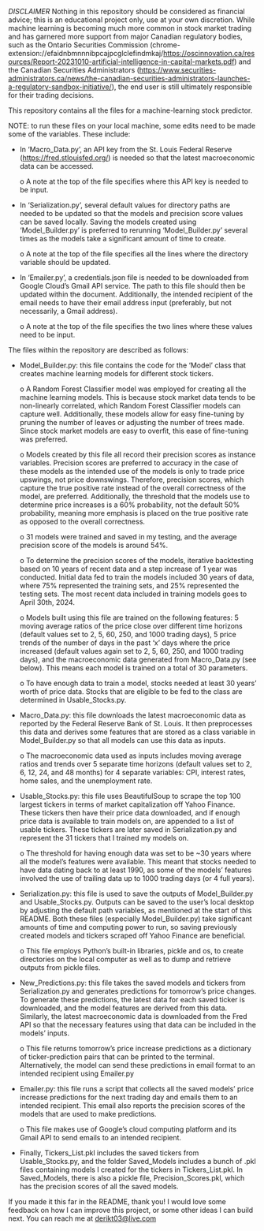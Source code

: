 *DISCLAIMER* Nothing in this repository should be considered as financial advice; this is an educational project only, use at your own discretion. While machine learning is becoming much more common in stock market trading and has garnered more support from major Canadian regulatory bodies, such as the Ontario Securities Commission (chrome-extension://efaidnbmnnnibpcajpcglclefindmkaj/https://oscinnovation.ca/resources/Report-20231010-artificial-intelligence-in-capital-markets.pdf) and the Canadian Securities Administrators (https://www.securities-administrators.ca/news/the-canadian-securities-administrators-launches-a-regulatory-sandbox-initiative/), the end user is still ultimately responsible for their trading decisions.

This repository contains all the files for a machine-learning stock predictor. 

NOTE: to run these files on your local machine, some edits need to be made some of the variables. These include:

* In ‘Macro_Data.py’, an API key from the St. Louis Federal Reserve (https://fred.stlouisfed.org/) is needed so that the latest macroeconomic data can be accessed.

  o A note at the top of the file specifies where this API key is needed to be input.

* In ‘Serialization.py’, several default values for directory paths are needed to be updated so that the models and precision score values can be saved locally. Saving the models created using ‘Model_Builder.py’ is preferred to rerunning ‘Model_Builder.py’ several times as the models take a significant amount of time to create.

  o A note at the top of the file specifies all the lines where the directory variable should be updated.

* In ‘Emailer.py’, a credentials.json file is needed to be downloaded from Google Cloud’s Gmail API service. The path to this file should then be updated within the document. Additionally, the intended recipient of the email needs to have their email address input (preferably, but not necessarily, a Gmail address).

  o A note at the top of the file specifies the two lines where these values need to be input.

The files within the repository are described as follows:
* Model_Builder.py: this file contains the code for the ‘Model’ class that creates machine learning models for different stock tickers.

    o A Random Forest Classifier model was employed for creating all the machine learning models. This is because stock market data tends to be non-linearly correlated, which Random Forest Classifier           models can capture well. Additionally, these models allow for easy fine-tuning by pruning the number of leaves or adjusting the number of trees made. Since stock market models are easy to                   overfit, this ease of fine-tuning was preferred.

    o Models created by this file all record their precision scores as instance variables. Precision scores are preferred to accuracy in the case of these models as the intended use of the models is only       to trade price upswings, not price downswings. Therefore, precision scores, which capture the true positive rate instead of the overall correctness of the model, are preferred. Additionally, the threshold that the models use to determine price increases is a 60% probability, not the default 50% probability, meaning more emphasis is placed on the true positive rate as opposed to the overall correctness.

    o 31 models were trained and saved in my testing, and the average precision score of the models is around 54%.

    o To determine the precision scores of the models, iterative backtesting based on 10 years of recent data and a step increase of 1 year was conducted. Initial data fed to train the models included 30 years of data, where 75% represented the training sets, and 25% represented the testing sets. The most recent data included in training models goes to April 30th, 2024.

    o Models built using this file are trained on the following features: 5 moving average ratios of the price close over different time horizons (default values set to 2, 5, 60, 250, and 1000 trading days), 5 price trends of the number of days in the past ‘x’ days where the price increased (default values again set to 2, 5, 60, 250, and 1000 trading days), and the macroeconomic data generated from Macro_Data.py (see below). This means each model is trained on a total of 30 parameters.

    o To have enough data to train a model, stocks needed at least 30 years’ worth of price data. Stocks that are eligible to be fed to the class are determined in Usable_Stocks.py.

* Macro_Data.py: this file downloads the latest macroeconomic data as reported by the Federal Reserve Bank of St. Louis. It then preprocesses this data and derives some features that are stored as a class variable in Model_Builder.py so that all models can use this data as inputs.

    o The macroeconomic data used as inputs includes moving average ratios and trends over 5 separate time horizons (default values set to 2, 6, 12, 24, and 48 months) for 4 separate variables: CPI, interest rates, home sales, and the unemployment rate.

* Usable_Stocks.py: this file uses BeautifulSoup to scrape the top 100 largest tickers in terms of market capitalization off Yahoo Finance. These tickers then have their price data downloaded, and if enough price data is available to train models on, are appended to a list of usable tickers. These tickers are later saved in Serialization.py and represent the 31 tickers that I trained my models on.

    o The threshold for having enough data was set to be ~30 years where all the model’s features were available. This meant that stocks needed to have data dating back to at least 1990, as some of the models’ features involved the use of trailing data up to 1000 trading days (or 4 full years).

* Serialization.py: this file is used to save the outputs of Model_Builder.py and Usable_Stocks.py. Outputs can be saved to the user’s local desktop by adjusting the default path variables, as mentioned at the start of this README. Both these files (especially Model_Builder.py) take significant amounts of time and computing power to run, so saving previously created models and tickers scraped off Yahoo Finance are beneficial.

    o This file employs Python’s built-in libraries, pickle and os, to create directories on the local computer as well as to dump and retrieve outputs from pickle files.

* New_Predictions.py: this file takes the saved models and tickers from Serialization.py and generates predictions for tomorrow’s price changes. To generate these predictions, the latest data for each saved ticker is downloaded, and the model features are derived from this data. Similarly, the latest macroeconomic data is downloaded from the Fred API so that the necessary features using that data can be included in the models’ inputs.

    o This file returns tomorrow’s price increase predictions as a dictionary of ticker-prediction pairs that can be printed to the terminal. Alternatively, the model can send these predictions in email format to an intended recipient using Emailer.py

* Emailer.py: this file runs a script that collects all the saved models’ price increase predictions for the next trading day and emails them to an intended recipient. This email also reports the precision scores of the models that are used to make predictions.

    o This file makes use of Google’s cloud computing platform and its Gmail API to send emails to an intended recipient.

* Finally, Tickers_List.pkl includes the saved tickers from Usable_Stocks.py, and the folder Saved_Models includes a bunch of .pkl files containing models I created for the tickers in Tickers_List.pkl. In Saved_Models, there is also a pickle file, Precision_Scores.pkl, which has the precision scores of all the saved models.

If you made it this far in the README, thank you! I would love some feedback on how I can improve this project, or some other ideas I can build next. You can reach me at derikt03@live.com
